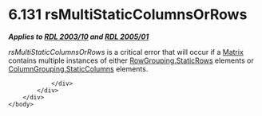 <html dir="LTR" xmlns:mshelp="http://msdn.microsoft.com/mshelp" xmlns:ddue="http://ddue.schemas.microsoft.com/authoring/2003/5" xmlns:xlink="http://www.w3.org/1999/xlink" xmlns:tool="http://www.microsoft.com/tooltip">
    <head>
        <meta http-equiv="Content-Type" content="text/html; CHARSET=utf-8"></meta>
        <meta name="save" content="history"></meta>
        <title>6.131 rsMultiStaticColumnsOrRows</title>
        <xml>
            <mshelp:toctitle title="6.131 rsMultiStaticColumnsOrRows"></mshelp:toctitle>
            <mshelp:rltitle title="[MS-RDL]: rsMultiStaticColumnsOrRows"></mshelp:rltitle>
            <mshelp:keyword index="A" term="61161ad5-8ae5-4a7b-b050-9bcccd1e7045"></mshelp:keyword>
            <mshelp:attr name="DCSext.ContentType" value="open specification"></mshelp:attr>
            <mshelp:attr name="AssetID" value="61161ad5-8ae5-4a7b-b050-9bcccd1e7045"></mshelp:attr>
            <mshelp:attr name="TopicType" value="kbRef"></mshelp:attr>
            <mshelp:attr name="DCSext.Title" value="[MS-RDL]: rsMultiStaticColumnsOrRows" />
        </xml>
    </head>
    <body>
        <div id="header">
            <h1 class="heading">6.131 rsMultiStaticColumnsOrRows</h1>
        </div>
        <div id="mainSection">
            <div id="mainBody">
                <div id="allHistory" class="saveHistory"></div>
                <div id="sectionSection0" class="section" name="collapseableSection">
                    

<p><b><i>Applies to </i></b><a href="a7e2ad00-07c8-4f6d-80ab-3ad55df7b233.md"><b><i>RDL 2003/10</i></b></a><b><i>
and </i></b><a href="3ebe2912-4958-4832-b391-cad1f5e13338.md"><b><i>RDL 2005/01</i></b></a></p>

<p><i>rsMultiStaticColumnsOrRows</i> is a critical error that
will occur if a <a href="25419c0a-c7c6-43d7-8ca5-1af842666dcb.md">Matrix</a>
contains multiple instances of either <a href="adcebcf8-27d8-4c95-8106-66e2a1a496bf.md">RowGrouping.StaticRows</a>
elements or <a href="5c587b52-ee3e-429d-8a04-1235bf7250da.md">ColumnGrouping.StaticColumns</a>
elements.</p>


                </div>
            </div>
        </div>
    </body>
</html>